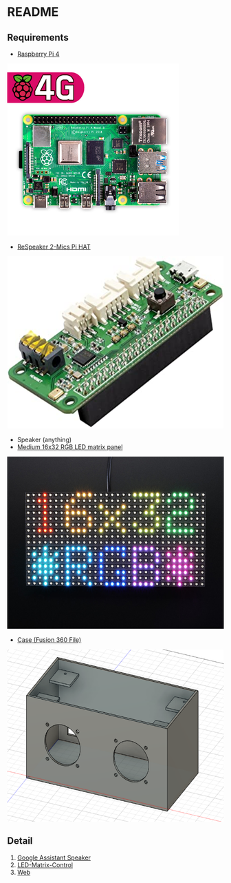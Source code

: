 # README

## Requirements
* [Raspberry Pi 4](https://www.devicemart.co.kr/goods/view?no=12234534)

<img src="./img/1.jpg" height=400>

*  [ReSpeaker 2-Mics Pi HAT](http://www.11st.co.kr/products/2773517100?trTypeCd=21&trCtgrNo=585021)

<img src="./img/2.jpg" height=400>

* Speaker (anything)
* [Medium 16x32 RGB LED matrix panel](https://www.devicemart.co.kr/goods/view?no=1171467)

<img src="./img/3.jpg" height=400>

* [Case (Fusion 360 File)](https://github.com/Hi-Class/README/blob/main/speaker.f3d)

<img src="./img/4.png" height=400>

## Detail
1. [Google Assistant Speaker](http://github.com/Hi-Class/Python)
1. [LED-Matrix-Control](http://github.com/Hi-Class/Cpp)
1. [Web](http://github.com/Hi-Class/Web)